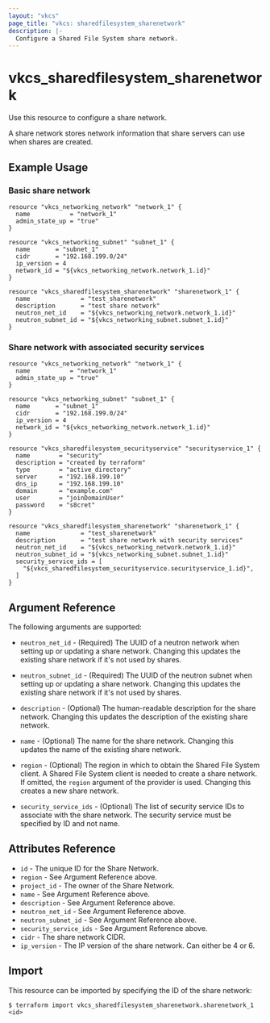 ```yaml
---
layout: "vkcs"
page_title: "vkcs: sharedfilesystem_sharenetwork"
description: |-
  Configure a Shared File System share network.
---
```


# vkcs\_sharedfilesystem\_sharenetwork

Use this resource to configure a share network.

A share network stores network information that share servers can use when shares are created.

## Example Usage

### Basic share network

```hcl
resource "vkcs_networking_network" "network_1" {
  name           = "network_1"
  admin_state_up = "true"
}

resource "vkcs_networking_subnet" "subnet_1" {
  name       = "subnet_1"
  cidr       = "192.168.199.0/24"
  ip_version = 4
  network_id = "${vkcs_networking_network.network_1.id}"
}

resource "vkcs_sharedfilesystem_sharenetwork" "sharenetwork_1" {
  name              = "test_sharenetwork"
  description       = "test share network"
  neutron_net_id    = "${vkcs_networking_network.network_1.id}"
  neutron_subnet_id = "${vkcs_networking_subnet.subnet_1.id}"
}
```

### Share network with associated security services

```hcl
resource "vkcs_networking_network" "network_1" {
  name           = "network_1"
  admin_state_up = "true"
}

resource "vkcs_networking_subnet" "subnet_1" {
  name       = "subnet_1"
  cidr       = "192.168.199.0/24"
  ip_version = 4
  network_id = "${vkcs_networking_network.network_1.id}"
}

resource "vkcs_sharedfilesystem_securityservice" "securityservice_1" {
  name        = "security"
  description = "created by terraform"
  type        = "active_directory"
  server      = "192.168.199.10"
  dns_ip      = "192.168.199.10"
  domain      = "example.com"
  user        = "joinDomainUser"
  password    = "s8cret"
}

resource "vkcs_sharedfilesystem_sharenetwork" "sharenetwork_1" {
  name              = "test_sharenetwork"
  description       = "test share network with security services"
  neutron_net_id    = "${vkcs_networking_network.network_1.id}"
  neutron_subnet_id = "${vkcs_networking_subnet.subnet_1.id}"
  security_service_ids = [
	"${vkcs_sharedfilesystem_securityservice.securityservice_1.id}",
  ]
}
```

## Argument Reference

The following arguments are supported:

* `neutron_net_id` - (Required) The UUID of a neutron network when setting up or updating
	a share network. Changing this updates the existing share network if it's not used by shares.

* `neutron_subnet_id` - (Required) The UUID of the neutron subnet when setting up or
	updating a share network. Changing this updates the existing share network if it's not used by shares.

* `description` - (Optional) The human-readable description for the share network.
	Changing this updates the description of the existing share network.

* `name` - (Optional) The name for the share network. Changing this updates the name of the existing share network.

* `region` - (Optional) The region in which to obtain the Shared File System client.
	A Shared File System client is needed to create a share network. If omitted, the
	`region` argument of the provider is used. Changing this creates a new share network.

* `security_service_ids` - (Optional) The list of security service IDs to associate with
	the share network. The security service must be specified by ID and not name.

## Attributes Reference

* `id` - The unique ID for the Share Network.
* `region` - See Argument Reference above.
* `project_id` - The owner of the Share Network.
* `name` - See Argument Reference above.
* `description` - See Argument Reference above.
* `neutron_net_id` - See Argument Reference above.
* `neutron_subnet_id` - See Argument Reference above.
* `security_service_ids` - See Argument Reference above.
* `cidr` - The share network CIDR.
* `ip_version` - The IP version of the share network. Can either be 4 or 6.

## Import

This resource can be imported by specifying the ID of the share network:

```
$ terraform import vkcs_sharedfilesystem_sharenetwork.sharenetwork_1 <id>
```
